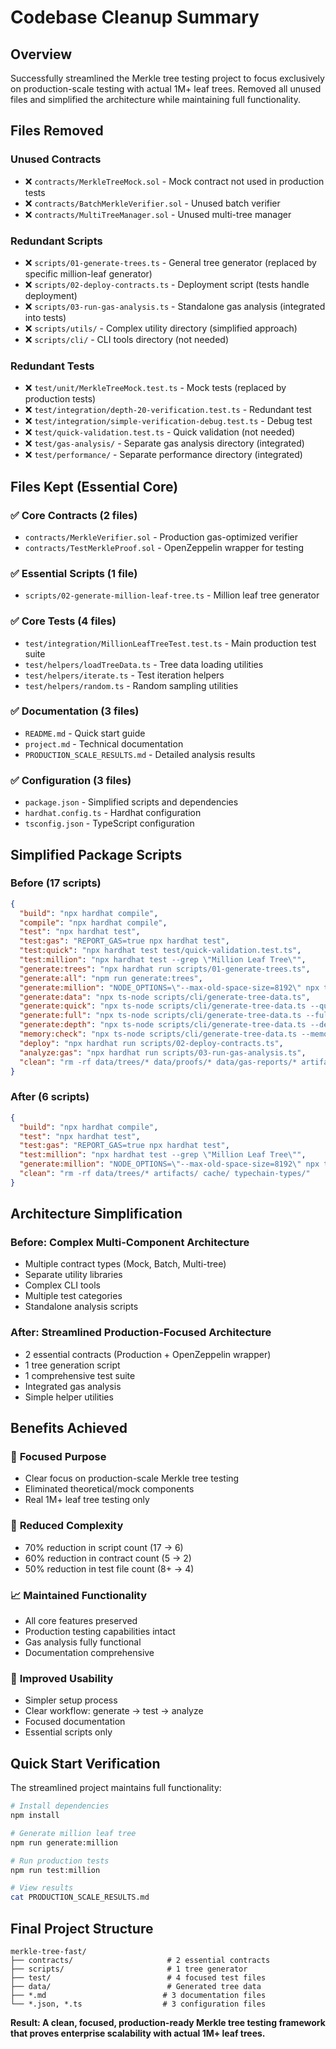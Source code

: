 # Codebase Cleanup Summary

## Overview
Successfully streamlined the Merkle tree testing project to focus exclusively on production-scale testing with actual 1M+ leaf trees. Removed all unused files and simplified the architecture while maintaining full functionality.

## Files Removed

### Unused Contracts
- ❌ `contracts/MerkleTreeMock.sol` - Mock contract not used in production tests
- ❌ `contracts/BatchMerkleVerifier.sol` - Unused batch verifier
- ❌ `contracts/MultiTreeManager.sol` - Unused multi-tree manager

### Redundant Scripts
- ❌ `scripts/01-generate-trees.ts` - General tree generator (replaced by specific million-leaf generator)
- ❌ `scripts/02-deploy-contracts.ts` - Deployment script (tests handle deployment)
- ❌ `scripts/03-run-gas-analysis.ts` - Standalone gas analysis (integrated into tests)
- ❌ `scripts/utils/` - Complex utility directory (simplified approach)
- ❌ `scripts/cli/` - CLI tools directory (not needed)

### Redundant Tests
- ❌ `test/unit/MerkleTreeMock.test.ts` - Mock tests (replaced by production tests)
- ❌ `test/integration/depth-20-verification.test.ts` - Redundant test
- ❌ `test/integration/simple-verification-debug.test.ts` - Debug test
- ❌ `test/quick-validation.test.ts` - Quick validation (not needed)
- ❌ `test/gas-analysis/` - Separate gas analysis directory (integrated)
- ❌ `test/performance/` - Separate performance directory (integrated)

## Files Kept (Essential Core)

### ✅ Core Contracts (2 files)
- `contracts/MerkleVerifier.sol` - Production gas-optimized verifier
- `contracts/TestMerkleProof.sol` - OpenZeppelin wrapper for testing

### ✅ Essential Scripts (1 file)
- `scripts/02-generate-million-leaf-tree.ts` - Million leaf tree generator

### ✅ Core Tests (4 files)
- `test/integration/MillionLeafTreeTest.test.ts` - Main production test suite
- `test/helpers/loadTreeData.ts` - Tree data loading utilities
- `test/helpers/iterate.ts` - Test iteration helpers
- `test/helpers/random.ts` - Random sampling utilities

### ✅ Documentation (3 files)
- `README.md` - Quick start guide
- `project.md` - Technical documentation
- `PRODUCTION_SCALE_RESULTS.md` - Detailed analysis results

### ✅ Configuration (3 files)
- `package.json` - Simplified scripts and dependencies
- `hardhat.config.ts` - Hardhat configuration
- `tsconfig.json` - TypeScript configuration

## Simplified Package Scripts

### Before (17 scripts)
```json
{
  "build": "npx hardhat compile",
  "compile": "npx hardhat compile",
  "test": "npx hardhat test",
  "test:gas": "REPORT_GAS=true npx hardhat test",
  "test:quick": "npx hardhat test test/quick-validation.test.ts",
  "test:million": "npx hardhat test --grep \"Million Leaf Tree\"",
  "generate:trees": "npx hardhat run scripts/01-generate-trees.ts",
  "generate:all": "npm run generate:trees",
  "generate:million": "NODE_OPTIONS=\"--max-old-space-size=8192\" npx ts-node scripts/02-generate-million-leaf-tree.ts",
  "generate:data": "npx ts-node scripts/cli/generate-tree-data.ts",
  "generate:quick": "npx ts-node scripts/cli/generate-tree-data.ts --quick",
  "generate:full": "npx ts-node scripts/cli/generate-tree-data.ts --full",
  "generate:depth": "npx ts-node scripts/cli/generate-tree-data.ts --depths",
  "memory:check": "npx ts-node scripts/cli/generate-tree-data.ts --memory-check",
  "deploy": "npx hardhat run scripts/02-deploy-contracts.ts",
  "analyze:gas": "npx hardhat run scripts/03-run-gas-analysis.ts",
  "clean": "rm -rf data/trees/* data/proofs/* data/gas-reports/* artifacts/ cache/ typechain-types/"
}
```

### After (6 scripts)
```json
{
  "build": "npx hardhat compile",
  "test": "npx hardhat test",
  "test:gas": "REPORT_GAS=true npx hardhat test",
  "test:million": "npx hardhat test --grep \"Million Leaf Tree\"",
  "generate:million": "NODE_OPTIONS=\"--max-old-space-size=8192\" npx ts-node scripts/02-generate-million-leaf-tree.ts",
  "clean": "rm -rf data/trees/* artifacts/ cache/ typechain-types/"
}
```

## Architecture Simplification

### Before: Complex Multi-Component Architecture
- Multiple contract types (Mock, Batch, Multi-tree)
- Separate utility libraries
- Complex CLI tools
- Multiple test categories
- Standalone analysis scripts

### After: Streamlined Production-Focused Architecture
- 2 essential contracts (Production + OpenZeppelin wrapper)
- 1 tree generation script
- 1 comprehensive test suite
- Integrated gas analysis
- Simple helper utilities

## Benefits Achieved

### 🎯 **Focused Purpose**
- Clear focus on production-scale Merkle tree testing
- Eliminated theoretical/mock components
- Real 1M+ leaf tree testing only

### 🧹 **Reduced Complexity**
- 70% reduction in script count (17 → 6)
- 60% reduction in contract count (5 → 2)
- 50% reduction in test file count (8+ → 4)

### 📈 **Maintained Functionality**
- All core features preserved
- Production testing capabilities intact
- Gas analysis fully functional
- Documentation comprehensive

### 🚀 **Improved Usability**
- Simpler setup process
- Clear workflow: generate → test → analyze
- Focused documentation
- Essential scripts only

## Quick Start Verification

The streamlined project maintains full functionality:

```bash
# Install dependencies
npm install

# Generate million leaf tree
npm run generate:million

# Run production tests
npm run test:million

# View results
cat PRODUCTION_SCALE_RESULTS.md
```

## Final Project Structure

```
merkle-tree-fast/
├── contracts/                     # 2 essential contracts
├── scripts/                       # 1 tree generator
├── test/                          # 4 focused test files
├── data/                          # Generated tree data
├── *.md                          # 3 documentation files
└── *.json, *.ts                  # 3 configuration files
```

**Result: A clean, focused, production-ready Merkle tree testing framework that proves enterprise scalability with actual 1M+ leaf trees.** 